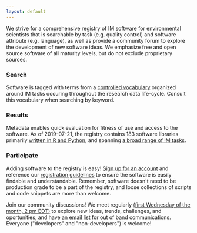 ```yaml
---
layout: default
---
```


We strive for a comprehensive registry of IM software for environmental scientists that is searchable by task (e.g. quality control) and software attribute (e.g. language), as well as provide a community forum to explore the development of new software ideas. We emphasize free and open source software of all maturity levels, but do not exclude proprietary sources.

### Search

Software is tagged with terms from a [controlled vocabulary](http://vocab.lternet.edu/vocab/registry/index.php) organized around IM tasks occuring throughout the research data life-cycle. Consult this vocabulary when searching by keyword.

### Results

Metadata enables quick evaluation for fitness of use and access to the software. As of 2019-07-21, the registry contains 183 software libraries primarily [written in R and Python](./software_by_language.html), and spanning [a broad range of IM tasks](./software_by_task.html).

### Participate

Adding software to the registry is easy! [Sign up for an account](http://imcr.ontosoft.org/#users) and reference our [registration guidelines](http://wiki.esipfed.org/index.php/Best_practices#IMCR_2) to ensure the software is easily findable and understandable. Remember, software doesn't need to be production grade to be a part of the registry, and loose collections of scripts and code snippets are more than welcome.

Join our community discussions! We meet regularly [(first Wednesday of the month, 2 pm EDT)](https://global.gotomeeting.com/join/701843053) to explore new ideas, trends, challenges, and oportunities, and have [an email list](https://lists.esipfed.org/mailman/listinfo/esip-imcoderegistry) for out of band communications. Everyone ("developers" and "non-developers") is welcome!
